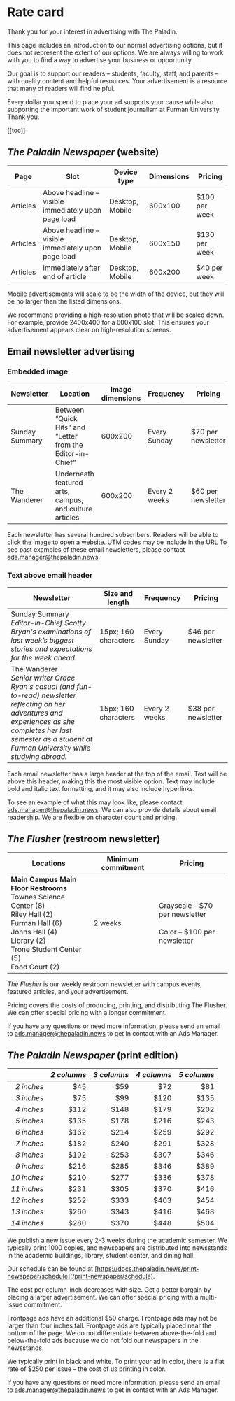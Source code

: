 # Rate card

Thank you for your interest in advertising with The Paladin.

This page includes an introduction to our normal advertising options, but it does not represent the
extent of our options. We are always willing to work with you to find a way to advertise your
business or opportunity.

Our goal is to support our readers – students, faculty, staff, and parents – with quality content
and helpful resources. Your advertisement is a resource that many of readers will find helpful.

Every dollar you spend to place your ad supports your cause while also supporting the important work
of student journalism at Furman University. Thank you.

[[toc]]

## _The Paladin Newspaper_ (website)

| Page     | Slot                                                | Device type     | Dimensions | Pricing       |
| -------- | --------------------------------------------------- | --------------- | ---------- | ------------- |
| Articles | Above headline – visible immediately upon page load | Desktop, Mobile | 600x100    | $100 per week |
| Articles | Above headline – visible immediately upon page load | Desktop, Mobile | 600x150    | $130 per week |
| Articles | Immediately after end of article                    | Desktop, Mobile | 600x200    | $40 per week  |

Mobile advertisements will scale to be the width of the device, but they will be no larger than the
listed dimensions.

We recommend providing a high-resolution photo that will be scaled down. For example, provide
2400x400 for a 600x100 slot. This ensures your advertisement appears clear on high-resolution
screens.

## Email newsletter advertising

### Embedded image

| Newsletter     | Location                                                   | Image dimensions | Frequency     | Pricing            |
| -------------- | ---------------------------------------------------------- | ---------------- | ------------- | ------------------ |
| Sunday Summary | Between “Quick Hits” and “Letter from the Editor-in-Chief” | 600x200          | Every Sunday  | $70 per newsletter |
| The Wanderer   | Underneath featured arts, campus, and culture articles     | 600x200          | Every 2 weeks | $60 per newsletter |

Each newsletter has several hundred subscribers. Readers will be able to click the image to open a
website. UTM codes may be include in the URL To see past examples of these email newsletters, please
contact [ads.manager@thepaladin.news](ads.manager@thepaladin.news).

### Text above email header

| Newsletter                                                                                                                                                                                                                    | Size and length      | Frequency     | Pricing            |
| ----------------------------------------------------------------------------------------------------------------------------------------------------------------------------------------------------------------------------- | -------------------- | ------------- | ------------------ |
| Sunday Summary <br /> _Editor-in-Chief Scotty Bryan's examinations of last week’s biggest stories and expectations for the week ahead._                                                                                       | 15px; 160 characters | Every Sunday  | $46 per newsletter |
| The Wanderer <br /> _Senior writer Grace Ryan's casual (and fun-to-read) newsletter reflecting on her adventures and experiences as she completes her last semester as a student at Furman University while studying abroad._ | 15px; 160 characters | Every 2 weeks | $38 per newsletter |

Each email newsletter has a large header at the top of the email. Text will be above this header,
making this the most visible option. Text may include bold and italic text formatting, and it may
also include hyperlinks.

To see an example of what this may look like, please contact ads.manager@thepaladin.news. We can
also provide details about email readership. We are flexible on character count and pricing.

## _The Flusher_ (restroom newsletter)

| Locations                                                                                                                                                                                                         | Minimum commitment | Pricing                                                                 |
| ----------------------------------------------------------------------------------------------------------------------------------------------------------------------------------------------------------------- | ------------------ | ----------------------------------------------------------------------- |
| **Main Campus Main Floor Restrooms** <br /> Townes Science Center (8) <br /> Riley Hall (2) <br /> Furman Hall (6) <br /> Johns Hall (4) <br /> Library (2) <br /> Trone Student Center (5) <br /> Food Court (2) | 2 weeks            | Grayscale – $70 per newsletter <br /><br /> Color – $100 per newsletter |

_The Flusher_ is our weekly restroom newsletter with campus events, featured articles, and your
advertisement.

Pricing covers the costs of producing, printing, and distributing The Flusher. We can offer special
pricing with a longer commitment.

If you have any questions or need more information, please send an email to
[ads.manager@thepaladin.news](ads.manager@thepaladin.news) to get in contact with an Ads Manager.

## _The Paladin Newspaper_ (print edition)

|             | _2 columns_ | _3 columns_ | _4 columns_ | _5 columns_ |
| ----------: | ----------: | ----------: | ----------: | ----------: |
|  _2 inches_ |         $45 |         $59 |         $72 |         $81 |
|  _3 inches_ |         $75 |         $99 |        $120 |        $135 |
|  _4 inches_ |        $112 |        $148 |        $179 |        $202 |
|  _5 inches_ |        $135 |        $178 |        $216 |        $243 |
|  _6 inches_ |        $162 |        $214 |        $259 |        $292 |
|  _7 inches_ |        $182 |        $240 |        $291 |        $328 |
|  _8 inches_ |        $192 |        $253 |        $307 |        $346 |
|  _9 inches_ |        $216 |        $285 |        $346 |        $389 |
| _10 inches_ |        $210 |        $277 |        $336 |        $378 |
| _11 inches_ |        $231 |        $305 |        $370 |        $416 |
| _12 inches_ |        $252 |        $333 |        $403 |        $454 |
| _13 inches_ |        $260 |        $343 |        $416 |        $468 |
| _14 inches_ |        $280 |        $370 |        $448 |        $504 |

We publish a new issue every 2-3 weeks during the academic semester. We typically print 1000 copies,
and newspapers are distributed into newsstands in the academic buildings, library, student center,
and dining hall.

Our schedule can be found at
[https://docs.thepaladin.news/print-newspaper/schedule](/print-newspaper/schedule).

The cost per column-inch decreases with size. Get a better bargain by placing a larger
advertisement. We can offer special pricing with a multi-issue commitment.

Frontpage ads have an additional $50 charge. Frontpage ads may not be larger than four inches tall.
Frontpage ads are typically placed near the bottom of the page. We do not differentiate between
above-the-fold and below-the-fold ads because we do not fold our newspapers in the newsstands.

We typically print in black and white. To print your ad in color, there is a flat rate of $250 per
issue – the cost of us printing in color.

If you have any questions or need more information, please send an email to
[ads.manager@thepaladin.news](ads.manager@thepaladin.news) to get in contact with an Ads Manager.
